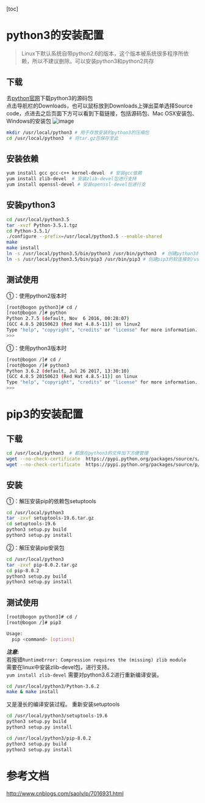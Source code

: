 [toc]


# python3的安装配置
>Linux下默认系统自带python2.6的版本，这个版本被系统很多程序所依赖，所以不建议删除。可以安装python3和python2共存

## 下载
去[python官网](https://www.python.org/)下载python3的源码包  
点击导航栏的Downloads，也可以鼠标放到Downloads上弹出菜单选择Source code，点进去之后页面下方可以看到下载链接，包括源码包、Mac OSX安装包、Windows的安装包
![image](http://images2015.cnblogs.com/blog/734555/201602/734555-20160204152757772-228746966.png)

```bash
mkdir /usr/local/python3 # 用于存放安装的python3的压缩包
cd /usr/local/python3  # 将tar.gz包保存至此
```

## 安装依赖

```bash
yum install gcc gcc-c++ kernel-devel  # 安装gcc依赖
yum install zlib-devel  # 安装zlib-devel包进行支持
yum install openssl-devel # 安装openssl-devel包进行支
```

## 安装python3
```bash
cd /usr/local/python3.5
tar -xvzf Python-3.5.1.tgz
cd Python-3.5.1/
./configure --prefix=/usr/local/python3.5 --enable-shared
make 
make install
ln -s /usr/local/python3.5/bin/python3 /usr/bin/python3  # 创建python3的软连接到/usr/bin/
ln -s /usr/local/python3.5/bin/pip3 /usr/bin/pip3 # 创建pip3的软连接到/usr/bin/
```

## 测试使用
①：使用python2版本时

```bash
[root@bogon python3]# cd /
[root@bogon /]# python
Python 2.7.5 (default, Nov  6 2016, 00:28:07) 
[GCC 4.8.5 20150623 (Red Hat 4.8.5-11)] on linux2
Type "help", "copyright", "credits" or "license" for more information.
>>> 
```

①：使用python3版本时

```bash
[root@bogon /]# cd /
[root@bogon /]# python3
Python 3.6.2 (default, Jul 26 2017, 13:30:10) 
[GCC 4.8.5 20150623 (Red Hat 4.8.5-11)] on linux
Type "help", "copyright", "credits" or "license" for more information.
>>> 
```

# pip3的安装配置
## 下载

```bash
cd /usr/local/python3  # 都放在python3的文件加下方便管理
wget --no-check-certificate  https://pypi.python.org/packages/source/s/setuptools/setuptools-19.6.tar.gz#md5=c607dd118eae682c44ed146367a17e26  # 下载pip的依赖包setuptools
wget --no-check-certificate  https://pypi.python.org/packages/source/p/pip/pip-8.0.2.tar.gz#md5=3a73c4188f8dbad6a1e6f6d44d117eeb  # 下载pip安装包

```

## 安装
①：解压安装pip的依赖包setuptools

```bash
cd /usr/local/python3
tar -zxvf setuptools-19.6.tar.gz
cd setuptools-19.6
python3 setup.py build
python3 setup.py install
```
②：解压安装pip安装包

```bash
cd /usr/local/python3
tar -zxvf pip-8.0.2.tar.gz
cd pip-8.0.2
python3 setup.py build
python3 setup.py install
```

## 测试使用

```bash
[root@bogon python3]# cd /
[root@bogon /]# pip3

Usage:   
  pip <command> [options]
```

***注意*:**  
若报错`RuntimeError: Compression requires the (missing) zlib module`  
需要在linux中安装zlib-devel包，进行支持。  
`yum install zlib-devel`
需要对python3.6.2进行重新编译安装。

```bash
cd /usr/local/python3/Python-3.6.2
make & make install
```

又是漫长的编译安装过程。
重新安装setuptools

```bash
cd /usr/local/python3/setuptools-19.6
python3 setup.py build
python3 setup.py install

cd /usr/local/python3/pip-8.0.2
python3 setup.py build
python3 setup.py install
```

# 参考文档
http://www.cnblogs.com/saolv/p/7016931.html






